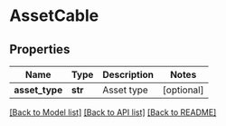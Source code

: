 # AssetCable

## Properties
Name | Type | Description | Notes
------------ | ------------- | ------------- | -------------
**asset_type** | **str** | Asset type | [optional] 

[[Back to Model list]](../README.md#documentation-for-models) [[Back to API list]](../README.md#documentation-for-api-endpoints) [[Back to README]](../README.md)


